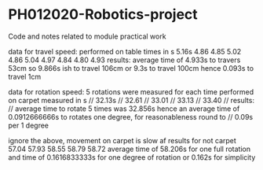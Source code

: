 # PH012020-Robotics-project
Code and notes related to module practical work

data for travel speed:
performed on table
times in s
5.16s
4.86
4.85
5.02
4.86
5.04
4.97
4.84
4.80
4.93
results:
average time of 4.933s to travers 53cm so 9.866s ish to travel 106cm or 9.3s to travel 100cm hence 0.093s to travel 1cm 

data for rotation speed:
5 rotations were measured for each time
performed on carpet
measured in s
// 32.13s
// 32.61
// 33.01
// 33.13
// 33.40
// results:
// average time to rotate 5 times was 32.856s hence an average time of 0.0912666666s to rotates one degree, for reasonableness round to // 0.09s  per 1 degree


ignore the above, movement on carpet is slow af
results for not carpet
57.04
57.93
58.55
58.79
58.72
average time of 58.206s for one full rotation and time of 0.1616833333s for one degree of rotation or 0.162s for simplicity
